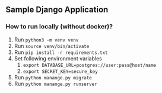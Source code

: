 ## Sample Django Application

### How to run locally (without docker)?
1. Run `python3 -m venv venv`
2. Run `source venv/bin/activate`
3. Run `pip install -r requirements.txt`
4. Set following environment variables
   1. `export DATABASE_URL=postgres://user:pass@host/name`
   2. `export SECRET_KEY=secure_key`
5. Run `python manange.py migrate`
6. Run `python manange.py runserver`
